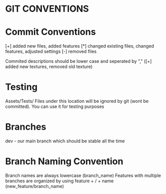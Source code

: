 # GIT CONVENTIONS

# Commit Conventions
[+] added new files, added features
[*] changed existing files, changed features, adjusted settings 
[-] removed files

Commited descriptions should be lower case and seperated by "," ([+] added new textures, removed old texture)

# Testing
Assets/Tests/ 
Files under this location will be ignored by git (wont be committed). You can use it for testing purposes

# Branches
dev - our main branch which should be stable all the time 

# Branch Naming Convention
Branch names are always lowercase (branch_name) 
Features with multiple branches are organized by using feature + / + name (new_feature/branch_name)